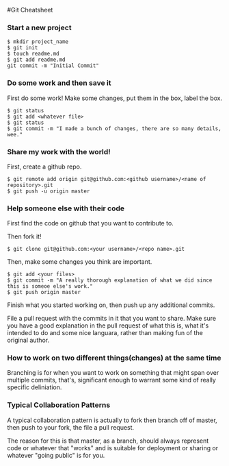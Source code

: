 #Git Cheatsheet

### Start a new project

```shell
$ mkdir project_name
$ git init
$ touch readme.md
$ git add readme.md
git commit -m "Initial Commit"
```

### Do some work and then save it

First do some work! 
Make some changes, put them in the box, label the box.
```shell
$ git status
$ git add <whatever file>
$ git status
$ git commit -m "I made a bunch of changes, there are so many details, wee."
```
### Share my work with the world!

First, create a github repo.


```shell
$ git remote add origin git@github.com:<github username>/<name of repository>.git
$ git push -u origin master
```

### Help someone else with their code

First find the code on github that you want to contribute to.

Then fork it!

```shell
$ git clone git@github.com:<your username>/<repo name>.git
```
Then, make some changes you think are important.

```shell
$ git add <your files>
$ git commit -m "A really thorough explanation of what we did since this is someoe else's work."
$ git push origin master
```
Finish what you started working on, then push up any additional commits.

File a pull request with the commits in it that you want to share. Make sure you have a good explanation in the pull request of what this is, what it's intended to do and some nice languara, rather than making fun of the original author.

### How to work on two different things(changes) at the same time

Branching is for when you want to work on something that might span over multiple commits, that's, significant enough to warrant some kind of really specific deliniation.

### Typical Collaboration Patterns

A typical collaboration pattern is actually to fork then branch off of master, then push to your fork, the file a pull request.

The reason for this is that master, as a branch, should always represent code or whatever that "works" and is suitable for deployment or sharing or whatever "going public" is for you.












